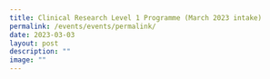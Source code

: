 ```yaml
---
title: Clinical Research Level 1 Programme (March 2023 intake)
permalink: /events/events/permalink/
date: 2023-03-03
layout: post
description: ""
image: ""
---
```

